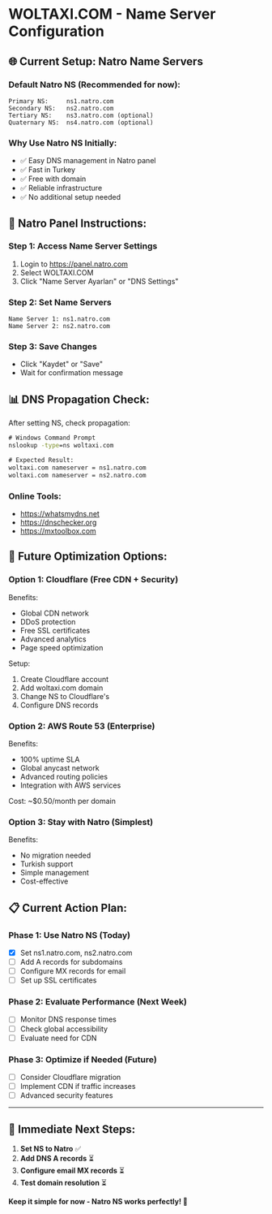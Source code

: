 # WOLTAXI.COM - Name Server Configuration

## 🌐 Current Setup: Natro Name Servers

### Default Natro NS (Recommended for now):
```
Primary NS:     ns1.natro.com
Secondary NS:   ns2.natro.com
Tertiary NS:    ns3.natro.com (optional)
Quaternary NS:  ns4.natro.com (optional)
```

### Why Use Natro NS Initially:
- ✅ Easy DNS management in Natro panel
- ✅ Fast in Turkey
- ✅ Free with domain
- ✅ Reliable infrastructure
- ✅ No additional setup needed

## 🔧 Natro Panel Instructions:

### Step 1: Access Name Server Settings
1. Login to https://panel.natro.com
2. Select WOLTAXI.COM
3. Click "Name Server Ayarları" or "DNS Settings"

### Step 2: Set Name Servers
```
Name Server 1: ns1.natro.com
Name Server 2: ns2.natro.com
```

### Step 3: Save Changes
- Click "Kaydet" or "Save"
- Wait for confirmation message

## 📊 DNS Propagation Check:

After setting NS, check propagation:
```cmd
# Windows Command Prompt
nslookup -type=ns woltaxi.com

# Expected Result:
woltaxi.com nameserver = ns1.natro.com
woltaxi.com nameserver = ns2.natro.com
```

### Online Tools:
- https://whatsmydns.net
- https://dnschecker.org
- https://mxtoolbox.com

## 🚀 Future Optimization Options:

### Option 1: Cloudflare (Free CDN + Security)
Benefits:
- Global CDN network
- DDoS protection
- Free SSL certificates
- Advanced analytics
- Page speed optimization

Setup:
1. Create Cloudflare account
2. Add woltaxi.com domain
3. Change NS to Cloudflare's
4. Configure DNS records

### Option 2: AWS Route 53 (Enterprise)
Benefits:
- 100% uptime SLA
- Global anycast network
- Advanced routing policies
- Integration with AWS services

Cost: ~$0.50/month per domain

### Option 3: Stay with Natro (Simplest)
Benefits:
- No migration needed
- Turkish support
- Simple management
- Cost-effective

## 📋 Current Action Plan:

### Phase 1: Use Natro NS (Today)
- [x] Set ns1.natro.com, ns2.natro.com
- [ ] Add A records for subdomains
- [ ] Configure MX records for email
- [ ] Set up SSL certificates

### Phase 2: Evaluate Performance (Next Week)
- [ ] Monitor DNS response times
- [ ] Check global accessibility
- [ ] Evaluate need for CDN

### Phase 3: Optimize if Needed (Future)
- [ ] Consider Cloudflare migration
- [ ] Implement CDN if traffic increases
- [ ] Advanced security features

---

## 🎯 Immediate Next Steps:

1. **Set NS to Natro** ✅
2. **Add DNS A records** ⏳
3. **Configure email MX records** ⏳
4. **Test domain resolution** ⏳

**Keep it simple for now - Natro NS works perfectly! 🚀**